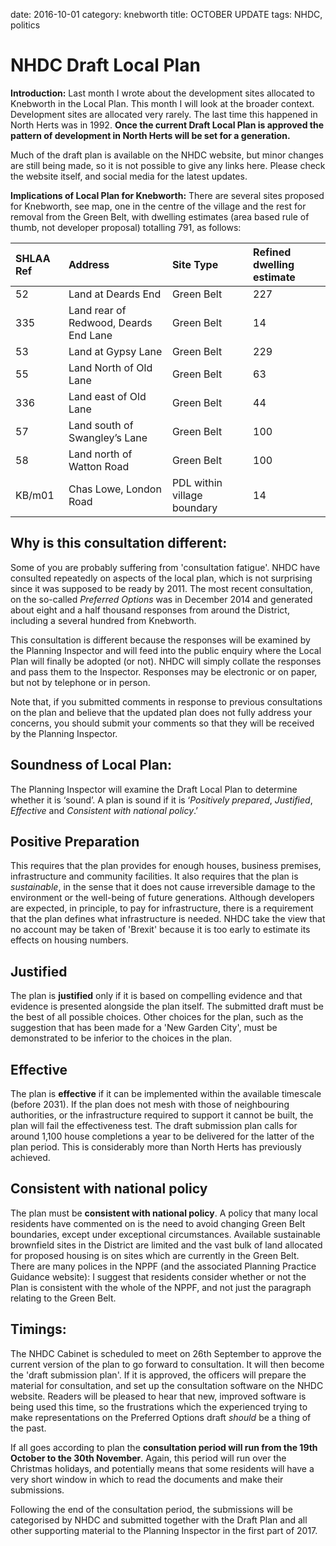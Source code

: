 date: 2016-10-01
category: knebworth
title: OCTOBER UPDATE
tags: NHDC, politics








# NHDC Draft Local Plan 


**Introduction:** Last month I wrote about the development sites
allocated to Knebworth in the Local Plan. This month I will look at the
broader context. Development sites are allocated very rarely. The last
time this happened in North Herts was in 1992. **Once the current Draft
Local Plan is approved the pattern of development in North Herts will be
set for a generation.**


Much of the draft plan is available on the NHDC website, but minor
changes are still being made, so it is not possible to give any links
here. Please check the website itself, and social media for the latest
updates.


**Implications of Local Plan for Knebworth:** There are several sites
proposed for Knebworth, see map, one in the centre of the village and
the rest for removal from the Green Belt, with dwelling estimates (area
based rule of thumb, not developer proposal) totalling 791, as follows:


<table>
<thead>
<tr class="header">
<th align="left"><strong>SHLAA Ref</strong></th>
<th align="left"><strong>Address</strong></th>
<th align="left"><strong>Site Type</strong></th>
<th align="left"><strong>Refined dwelling estimate</strong></th>
</tr>
</thead>
<tbody>
<tr class="odd">
<td align="left">52</td>
<td align="left">Land at Deards End</td>
<td align="left">Green Belt</td>
<td align="left">227</td>
</tr>
<tr class="even">
<td align="left">335</td>
<td align="left">Land rear of Redwood, Deards End Lane</td>
<td align="left">Green Belt</td>
<td align="left">14</td>
</tr>
<tr class="odd">
<td align="left">53</td>
<td align="left">Land at Gypsy Lane</td>
<td align="left">Green Belt</td>
<td align="left">229</td>
</tr>
<tr class="even">
<td align="left">55</td>
<td align="left">Land North of Old Lane</td>
<td align="left">Green Belt</td>
<td align="left">63</td>
</tr>
<tr class="odd">
<td align="left">336</td>
<td align="left">Land east of Old Lane</td>
<td align="left">Green Belt</td>
<td align="left">44</td>
</tr>
<tr class="even">
<td align="left">57</td>
<td align="left">Land south of Swangley’s Lane</td>
<td align="left">Green Belt</td>
<td align="left">100</td>
</tr>
<tr class="odd">
<td align="left">58</td>
<td align="left">Land north of Watton Road</td>
<td align="left">Green Belt</td>
<td align="left">100</td>
</tr>
<tr class="even">
<td align="left">KB/m01</td>
<td align="left">Chas Lowe, London Road</td>
<td align="left">PDL within village boundary</td>
<td align="left">14</td>
</tr>
</tbody>
</table>






## Why is this consultation different:


Some of you are probably suffering from 'consultation fatigue'. NHDC have consulted repeatedly on aspects of the local plan, which is not surprising since it was supposed to be ready by 2011. The most recent consultation, on the so-called *Preferred Options* was in December 2014 and generated about eight and a half thousand responses from around the District, including a several hundred from Knebworth.


This consultation is different because the responses will be examined by
the Planning Inspector and will feed into the public enquiry where the
Local Plan will finally be adopted (or not). NHDC will simply collate
the responses and pass them to the Inspector. Responses may be
electronic or on paper, but not by telephone or in person.


Note that, if you submitted comments in response to previous
consultations on the plan and believe that the updated plan does not
fully address your concerns, you should submit your comments so that
they will be received by the Planning
Inspector.


## Soundness of Local Plan:


The Planning Inspector will examine the Draft Local Plan to determine whether it is ‘sound’. A plan is sound if it is ‘*Positively prepared*, *Justified*, *Effective* and *Consistent with national policy*.’


## Positive Preparation


This requires that the plan provides for enough
houses, business premises, infrastructure and community facilities. It
also requires that the plan is *sustainable*, in the sense that it does
not cause irreversible damage to the environment or the well-being of
future generations. Although developers are expected, in principle, to
pay for infrastructure, there is a requirement that the plan defines
what infrastructure is needed. NHDC take the view that no account may be
taken of 'Brexit' because it is too early to estimate its effects on
housing numbers.


## Justified


The plan is **justified** only if it is based on compelling evidence and
that evidence is presented alongside the plan itself. The submitted
draft must be the best of all possible choices. Other choices for the
plan, such as the suggestion that has been made for a 'New Garden City',
must be demonstrated to be inferior to the choices in the plan.


## Effective


The plan is **effective** if it can be implemented within the available
timescale (before 2031). If the plan does not mesh with those of
neighbouring authorities, or the infrastructure required to support it
cannot be built, the plan will fail the effectiveness test. The draft
submission plan calls for around 1,100 house completions a year to be
delivered for the latter of the plan period. This is considerably more
than North Herts has previously achieved.


## Consistent with national policy


The plan must be **consistent with national policy**. A policy that many
local residents have commented on is the need to avoid changing Green
Belt boundaries, except under exceptional circumstances. Available
sustainable brownfield sites in the District are limited and the vast
bulk of land allocated for proposed housing is on sites which are
currently in the Green Belt. There are many polices in the NPPF (and the
associated Planning Practice Guidance website): I suggest that residents
consider whether or not the Plan is consistent with the whole of the
NPPF, and not just the paragraph relating to the Green
Belt.


## Timings:


The NHDC Cabinet is scheduled to meet on 26th September to approve the current version of the plan to go forward to consultation. It will then become the 'draft submission plan'. If it is approved, the officers will prepare the material for consultation, and set up the consultation software on the NHDC website. Readers will be pleased to hear that new, improved software is being used this time, so the frustrations which the experienced trying to make representations on the Preferred Options draft *should* be a thing of the past.


If all goes according to plan the **consultation period will run from the 19th October to the 30th November**. Again, this period will run over the Christmas holidays, and potentially means that some residents will have a very short window in which to read the documents and make their submissions.


Following the end of the consultation period, the submissions will be categorised by NHDC and submitted together with the Draft Plan and all other supporting material to the Planning Inspector in the first part of 2017.
